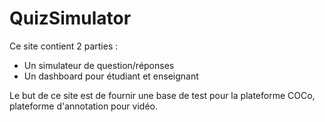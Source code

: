 # QuizSimulator
Ce site contient 2 parties :
  - Un simulateur de question/réponses
  - Un dashboard pour étudiant et enseignant

Le but de ce site est de fournir une base de test pour la plateforme COCo, plateforme d'annotation pour vidéo.
